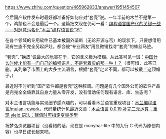 https://www.zhihu.com/question/465962833/answer/1951454507

今后国产软件发布时最好都准备好如何应对“套壳”说。一年半前的木兰不是第一个，鸿蒙也不会是最后一个。这篇拙文现在仍可一看：[编程语言国产化的关键一战——对肆意污名化“木兰”编程语言说“不”](https://zhuanlan.zhihu.com/p/103734308)

在各个领域的专用软件已基本被国外垄断（无论开源与否）的现状下，只要想借用现有生态不完全另起炉灶，都会被“专业网友”用显微镜找寻“套壳”的蛛丝马迹。

“套壳”、”换皮“说最大的危害在于，它的含义极为模糊。从此答可见一斑：[中国什么时候才能有一门自己的编程语言，不是套着皮的那一种！？](https://www.zhihu.com/question/373711077/answer/1052597644)（很可惜，此答已删。其列举了市面上的大多主流语言，根据“套壳”定义不同，都可以被戴上这顶帽子。）

最近时不时听到“国产软件都是套壳”这种腔调。问题是有几个国外公司的软件产品是完完全全倚靠其自身力量从零开发，没有借助任何现有语言、库、生态呢？

对木兰语言功能与实现细节感兴趣的，可以看看木兰语言重现项目：[木兰编程语言/mulan-rework](https://gitee.com/MulanRevive/mulan-rework)，代码量统计见最近文章：[木兰语言 0.0.19 补完二元运算；重现 yield 语法；赋值时可指定变量类型](https://zhuanlan.zhihu.com/p/376747637)

祝梦弘浏览器项目（没看错的话，现在是 monyhar-lite 中的九行 C 代码为原创内容）也早日成长起来吧。